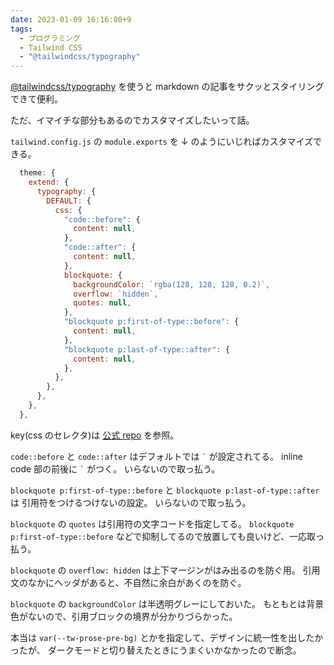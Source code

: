 ```yaml
---
date: 2023-01-09 16:16:00+9
tags:
  - プログラミング
  - Tailwind CSS
  - "@tailwindcss/typography"
---
```


[@tailwindcss/typography](https://tailwindcss.com/docs/typography-plugin)
を使うと markdown の記事をサクッとスタイリングできて便利。

ただ、イマイチな部分もあるのでカスタマイズしたいって話。

<!-- more -->

`tailwind.config.js` の `module.exports` を ↓ のようにいじればカスタマイズできる。

```js
  theme: {
    extend: {
      typography: {
        DEFAULT: {
          css: {
            "code::before": {
              content: null,
            },
            "code::after": {
              content: null,
            },
            blockquote: {
              backgroundColor: `rgba(128, 128, 128, 0.2)`,
              overflow: `hidden`,
              quotes: null,
            },
            "blockquote p:first-of-type::before": {
              content: null,
            },
            "blockquote p:last-of-type::after": {
              content: null,
            },
          },
        },
      },
    },
  },
```

key(css のセレクタ)は
[公式 repo](https://github.com/tailwindlabs/tailwindcss-typography/blob/master/src/styles.js)
を参照。

`code::before` と `code::after` はデフォルトでは `` ` `` が設定されてる。
inline code 部の前後に `` ` `` がつく。
いらないので取っ払う。

`blockquote p:first-of-type::before` と `blockquote p:last-of-type::after` は
引用符をつけるつけないの設定。
いらないので取っ払う。

`blockquote` の `quotes` は引用符の文字コードを指定してる。
`blockquote p:first-of-type::before` などで抑制してるので放置しても良いけど、一応取っ払う。

`blockquote` の `overflow: hidden` は上下マージンがはみ出るのを防ぐ用。
引用文のなかにヘッダがあると、不自然に余白があくのを防ぐ。

`blockquote` の `backgroundColor` は半透明グレーにしておいた。
もともとは背景色がないので、引用ブロックの境界が分かりづらかった。

本当は `var(--tw-prose-pre-bg)` とかを指定して、デザインに統一性を出したかったが、
ダークモードと切り替えたときにうまくいかなかったので断念。
